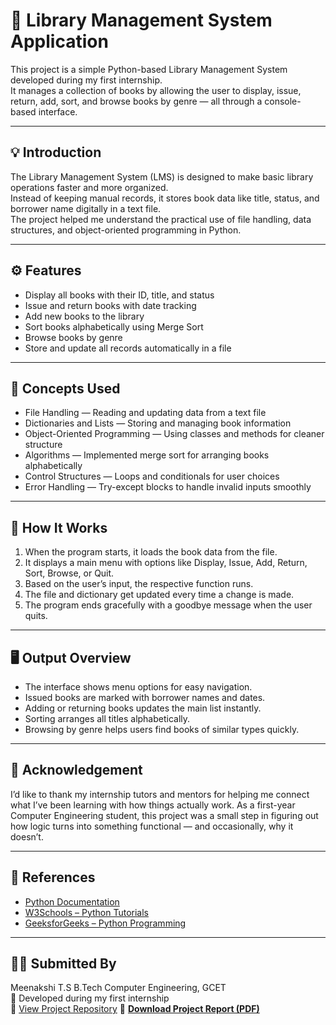 # 📘 Library Management System Application  

This project is a simple Python-based Library Management System developed during my first internship.  
It manages a collection of books by allowing the user to display, issue, return, add, sort, and browse books by genre — all through a console-based interface.  

---

## 💡 Introduction  

The Library Management System (LMS) is designed to make basic library operations faster and more organized.  
Instead of keeping manual records, it stores book data like title, status, and borrower name digitally in a text file.  
The project helped me understand the practical use of file handling, data structures, and object-oriented programming in Python.  

---

## ⚙️ Features  

- Display all books with their ID, title, and status  
- Issue and return books with date tracking  
- Add new books to the library  
- Sort books alphabetically using Merge Sort  
- Browse books by genre  
- Store and update all records automatically in a file  

---

## 🧠 Concepts Used  

- File Handling — Reading and updating data from a text file  
- Dictionaries and Lists — Storing and managing book information  
- Object-Oriented Programming — Using classes and methods for cleaner structure  
- Algorithms — Implemented merge sort for arranging books alphabetically  
- Control Structures — Loops and conditionals for user choices  
- Error Handling — Try-except blocks to handle invalid inputs smoothly  

---

## 🔄 How It Works  

1. When the program starts, it loads the book data from the file.  
2. It displays a main menu with options like Display, Issue, Add, Return, Sort, Browse, or Quit.  
3. Based on the user’s input, the respective function runs.  
4. The file and dictionary get updated every time a change is made.  
5. The program ends gracefully with a goodbye message when the user quits.  

---

## 🖥️ Output Overview  

- The interface shows menu options for easy navigation.  
- Issued books are marked with borrower names and dates.  
- Adding or returning books updates the main list instantly.  
- Sorting arranges all titles alphabetically.  
- Browsing by genre helps users find books of similar types quickly.  

---

## 🙏 Acknowledgement  

I’d like to thank my internship tutors and mentors for helping me connect what I’ve been learning with how things actually work.
As a first-year Computer Engineering student, this project was a small step in figuring out how logic turns into something functional — and occasionally, why it doesn’t.

---

## 🧾 References  

- [Python Documentation](https://docs.python.org/3/)  
- [W3Schools – Python Tutorials](https://www.w3schools.com/python/)  
- [GeeksforGeeks – Python Programming](https://www.geeksforgeeks.org/python-programming-language/)  

---

## 👩‍💻 Submitted By  
Meenakshi T.S
B.Tech Computer Engineering, GCET  
📅 Developed during my first internship  
🔗 [View Project Repository](https://github.com/nul-lhypothesis/Library-Management-System)
📄 **[Download Project Report (PDF)](https://github.com/nul-lhypothesis/Library-Management-System/blob/main/LMS%20Major%20Project(DSA).pdf)**

